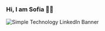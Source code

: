 ###                                                Hi, I am Sofia 👋💜

![Simple Technology LinkedIn Banner](https://github.com/sofih-ii/sofih-ii/assets/134168046/1127462e-55bf-4938-b832-f5e85d43435c)

<!--
**sofih-ii/sofih-ii** is a ✨ _special_ ✨ repository because its `README.md` (this file) appears on your GitHub profile.

Here are some ideas to get you started:

- 🔭 I’m currently working on ...
- 🌱 I’m currently learning ...
- 👯 I’m looking to collaborate on ...
- 🤔 I’m looking for help with ...
- 💬 Ask me about ...
- 📫 How to reach me: ...
- 😄 Pronouns: ...
- ⚡ Fun fact: ...
-->
